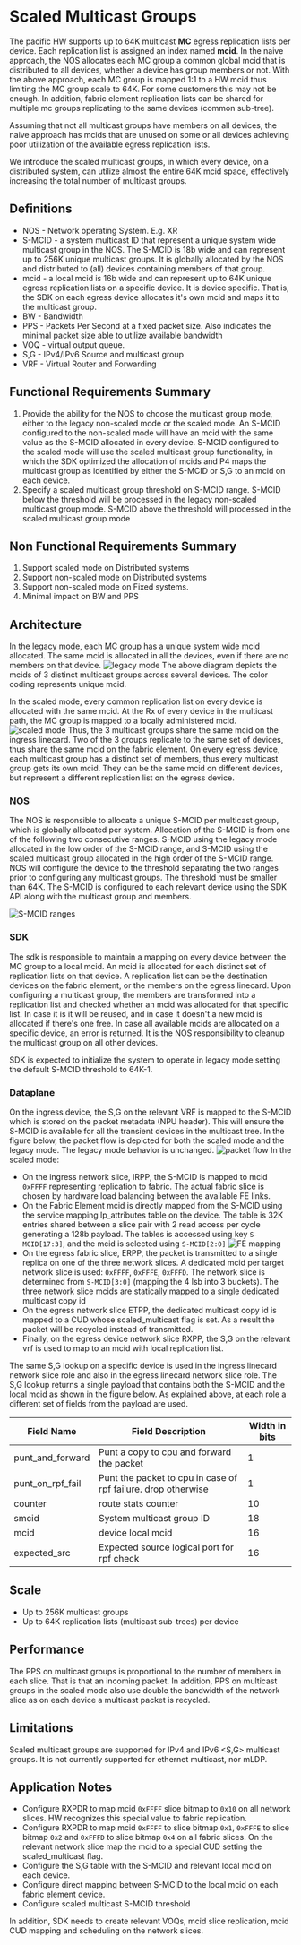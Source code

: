 # Scaled Multicast Groups
The pacific HW supports up to 64K multicast **MC** egress replication lists per device. Each replication list is assigned an index named **mcid**. In the naive approach, the NOS allocates each MC group a common global mcid that is distributed to all devices, whether a device has group members or not. With the above approach, each MC group is mapped 1:1 to a HW mcid thus limiting the MC group scale to 64K. For some customers this may not be enough. In addition, fabric element replication lists can be shared for multiple mc groups replicating to the same devices (common sub-tree). 

Assuming that not all multicast groups have members on all devices, the naive approach has mcids that are unused on some or all devices achieving poor utilization of the available egress replication lists. 

We introduce the scaled multicast groups, in which every device, on a distributed system, can utilize almost the entire 64K mcid space, effectively increasing the total number of multicast groups.

## Definitions
* NOS - Network operating System. E.g. XR
* S-MCID - a system multicast ID that represent a unique system wide multicast group in the NOS. The S-MCID is 18b wide and can represent up to 256K unique multicast groups. It is globally allocated by the NOS and distributed to (all) devices containing members of that group.
* mcid - a local mcid is 16b wide and can represent up to 64K unique egress replication lists on a specific device. It is device specific. That is, the SDK on each egress device allocates it's own mcid and maps it to the multicast group.
* BW - Bandwidth
* PPS - Packets Per Second at a fixed packet size. Also indicates the minimal packet size able to utilize available bandwidth
* VOQ - virtual output queue.
* S,G - IPv4/IPv6 Source and multicast group
* VRF - Virtual Router and Forwarding 

## Functional Requirements Summary
1. Provide the ability for the NOS to choose the multicast group mode, either to the legacy non-scaled mode or the scaled mode. An S-MCID configured to the non-scaled mode will have an mcid with the same value as the S-MCID allocated in every device. S-MCID configured to the scaled mode will use the scaled multicast group functionality, in which the SDK optimized the allocation of mcids and P4 maps the multicast group as identified by either the S-MCID or S,G to an mcid on each device. 
2. Specify a scaled multicast group threshold on S-MCID range. S-MCID below the threshold will be processed in the legacy non-scaled multicast group mode. S-MCID above the threshold will processed in the scaled multicast group mode 

## Non Functional Requirements Summary
1. Support scaled mode on Distributed systems
2. Support non-scaled mode on Distributed systems
3. Support non-scaled mode on Fixed systems.
4. Minimal impact on BW and PPS


## Architecture
In the legacy mode, each MC group has a unique system wide mcid allocated. The same mcid is allocated in all the devices, even if there are no members on that device.
![legacy mode](MC-128K-Legacy-Flow.png)
The above diagram depicts the mcids of 3 distinct multicast groups across several devices. The color coding represents unique mcid.

In the scaled mode, every common replication list on every device is allocated with the same mcid. At the Rx of every device in the multicast path, the MC group is mapped to a locally administered mcid.
![scaled mode](MC-128K-Scaled-Flow.png)
Thus, the 3 multicast groups share the same mcid on the ingress linecard. Two of the 3 groups replicate to the same set of devices, thus share the same mcid on the fabric element. On every egress device, each multicast group has a distinct set of members, thus every multicast group gets its own mcid. They can be the same mcid on different devices, but represent a different replication list on the egress device.
### NOS
The NOS is responsible to allocate a unique S-MCID per multicast group, which is globally allocated per system. Allocation of the S-MCID is from one of the following two consecutive ranges. S-MCID using the legacy mode allocated in the low order of the S-MCID range, and S-MCID using the scaled multicast group allocated in the high order of the S-MCID range. NOS will configure the device to the threshold separating the two ranges prior to configuring any multicast groups. The threshold must be smaller than 64K. The S-MCID is configured to each relevant device using the SDK API along with the multicast group and members.  

![S-MCID ranges](MC-128K-S-MCID-Range.png)

### SDK
The sdk is responsible to maintain a mapping on every device between the MC group to a local mcid. An mcid is allocated for each distinct set of replication lists on that device. A replication list can be the destination devices on the fabric element, or the members on the egress linecard. Upon configuring a multicast group, the members are transformed into a replication list and checked whether an mcid was allocated for that specific list. In case it is it will be reused, and in case it doesn't a new mcid is allocated if there's one free. In case all available mcids are allocated on a specific device, an error is returned. It is the NOS responsibility to cleanup the multicast group on all other devices.

SDK is expected to initialize the system to operate in legacy mode setting the default S-MCID threshold to 64K-1. 
### Dataplane
On the ingress device, the S,G on the relevant VRF is mapped to the S-MCID which is stored on the packet metadata (NPU header). This will ensure the S-MCID is available for all the transient devices in the multicast tree.
In the figure below, the packet flow is depicted for both the scaled mode and the legacy mode. The legacy mode behavior is unchanged.
![packet flow](MC-128K-flow.png)
In the scaled mode:
* On the ingress network slice, IRPP, the S-MCID is mapped to mcid `0xFFFF` representing replication to fabric. The actual fabric slice is chosen by hardware load balancing between the available FE links. 
* On the Fabric Element mcid is directly mapped from the S-MCID using the service mapping lp_attributes table on the device. The table is 32K entries shared between a slice pair with 2 read access per cycle generating a 128b payload. The tables is accessed using key `S-MCID[17:3]`, and the mcid is selected using `S-MCID[2:0]`
![FE mapping](MC-128K-FE-mapping.png)
* On the egress fabric slice, ERPP, the packet is transmitted to a single replica on one of the three network slices. A dedicated mcid per target network slice is used: `0xFFFF`, `0xFFFE`, `0xFFFD`. The network slice is determined from `S-MCID[3:0]` (mapping the 4 lsb into 3 buckets). The three network slice mcids are statically mapped to a single dedicated multicast copy id
*  On the egress network slice ETPP, the dedicated multicast copy id is mapped to a CUD whose scaled_multicast flag is set. As a result the packet will be recycled instead of transmitted.
* Finally, on the egress device network slice RXPP, the S,G on the relevant vrf is used to map to an mcid with local replication list.

The same S,G lookup on a specific device is used in the ingress linecard network slice role and also in the egress linecard network slice role. The S,G lookup returns a single payload that contains both the S-MCID and the local mcid as shown in the figure below. As explained above, at each role a different set of fields from the payload are used.

| Field Name | Field Description          | Width in bits |
| ---------- | -------------------------- | ------------- |
| punt_and_forward | Punt a copy to cpu and forward the packet |     1 |
| punt_on_rpf_fail | Punt the packet to cpu in case of rpf failure. drop otherwise | 1 |
| counter      |  route stats counter                       |   10   |
| smcid        |  System multicast group ID                 |   18   |
| mcid         |  device local mcid                         |   16   |
| expected_src | Expected source logical port for rpf check |   16   |


## Scale
* Up to 256K multicast groups 
* Up to 64K replication lists (multicast sub-trees) per device

## Performance
The PPS on multicast groups is proportional to the number of members in each slice. That is that an incoming packet.
In addition, PPS on multicast groups in the scaled mode also use double the bandwidth of the network slice as on each device a multicast packet is recycled.

## Limitations
Scaled multicast groups are supported for IPv4 and IPv6 <S,G> multicast groups. It is not currently supported for ethernet multicast, nor mLDP.

## Application Notes
* Configure RXPDR to map mcid `0xFFFF` slice bitmap to `0x10` on all network slices. HW recognizes this special value to fabric replication.
* Configure RXPDR to map mcid `0xFFFF` to slice bitmap `0x1`, `0xFFFE` to slice bitmap `0x2` and `0xFFFD` to slice bitmap `0x4` on all fabric slices. On the relevant network slice map the mcid to a special CUD setting the scaled_multicast flag.
* Configure the S,G table with the S-MCID and relevant local mcid on each device.
* Configure direct mapping between S-MCID to the local mcid on each fabric element device.
* Configure scaled multicast S-MCID threshold

In addition, SDK needs to create relevant VOQs, mcid slice replication, mcid CUD mapping and scheduling on the network slices.

